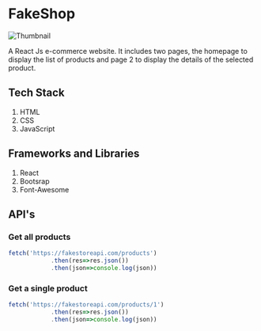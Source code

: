 # FakeShop
![Thumbnail](thumbnail.png)

A React Js e-commerce website. It includes two pages, the homepage to display the list of products and page 2 to display the details of the selected product.

## Tech Stack
1. HTML
2. CSS
3. JavaScript

## Frameworks and Libraries
1. React
2. Bootsrap
3. Font-Awesome

## API's

### Get all products
``` javascript
fetch('https://fakestoreapi.com/products')
            .then(res=>res.json())
            .then(json=>console.log(json))
```

### Get a single product
``` javascript
fetch('https://fakestoreapi.com/products/1')
            .then(res=>res.json())
            .then(json=>console.log(json))
```
